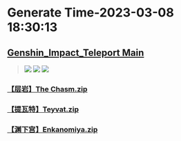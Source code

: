 # Generate Time-2023-03-08 18:30:13

## [Genshin_Impact_Teleport Main](https://github.com/Sam5440/Genshin_Impact_Teleport)

>![](https://komarev.com/ghpvc/?username=done439)
>![](https://komarev.com/ghpvc/?username=done438)
>![](https://komarev.com/ghpvc/?username=done437)

### [【层岩】The Chasm.zip](https://raw.githubusercontent.com/Sam5440/Genshin_Impact_Teleport/download/AutoGeneratePoint/Points%28SortByItemKind%29%5Bver3.4%5D%5Bcn-en%5D%5B2023-01-18%5D/%E3%80%90%E5%85%A8%E9%94%9A%E7%82%B9%20%28%E5%8C%85%E6%8B%AC%E7%A5%9E%E5%83%8F%E7%A7%98%E5%A2%83%29%E3%80%913.3%20%20ALL%20Waypoint%20%28include%20Statue%20and%20Domain%29/%E3%80%90%E5%B1%82%E5%B2%A9%E3%80%91The%20Chasm.zip)

### [【提瓦特】Teyvat.zip](https://raw.githubusercontent.com/Sam5440/Genshin_Impact_Teleport/download/AutoGeneratePoint/Points%28SortByItemKind%29%5Bver3.4%5D%5Bcn-en%5D%5B2023-01-18%5D/%E3%80%90%E5%85%A8%E9%94%9A%E7%82%B9%20%28%E5%8C%85%E6%8B%AC%E7%A5%9E%E5%83%8F%E7%A7%98%E5%A2%83%29%E3%80%913.3%20%20ALL%20Waypoint%20%28include%20Statue%20and%20Domain%29/%E3%80%90%E6%8F%90%E7%93%A6%E7%89%B9%E3%80%91Teyvat.zip)

### [【渊下宫】Enkanomiya.zip](https://raw.githubusercontent.com/Sam5440/Genshin_Impact_Teleport/download/AutoGeneratePoint/Points%28SortByItemKind%29%5Bver3.4%5D%5Bcn-en%5D%5B2023-01-18%5D/%E3%80%90%E5%85%A8%E9%94%9A%E7%82%B9%20%28%E5%8C%85%E6%8B%AC%E7%A5%9E%E5%83%8F%E7%A7%98%E5%A2%83%29%E3%80%913.3%20%20ALL%20Waypoint%20%28include%20Statue%20and%20Domain%29/%E3%80%90%E6%B8%8A%E4%B8%8B%E5%AE%AB%E3%80%91Enkanomiya.zip)

